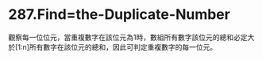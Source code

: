 # 287.Find=the-Duplicate-Number

觀察每一位位元，當重複數字在該位元為1時，數組所有數字該位元的總和必定大於[1:n]所有數字在該位元的總和，因此可判定重複數字的每一位元。
